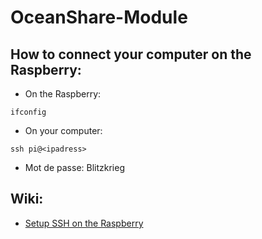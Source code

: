# OceanShare-Module

## How to connect your computer on the Raspberry:
* On the Raspberry:
```
ifconfig
```
* On your computer:
```
ssh pi@<ipadress>
```
* Mot de passe: Blitzkrieg

## Wiki:
* [Setup SSH on the Raspberry](http://gitlab.oceanshare.io/module/onboard-computer/wikis/Setup-SSH-connection-on-the-Raspberry)

